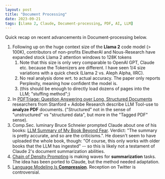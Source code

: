 ```yaml
---
layout: post
title: "Document Processing"
date: 2023-09-21
tags: [Llama 2, Claude, Document-processing, PDF, AI, LLM]
---
```


Quick recap on recent advancements in Document-processing below.

1. Following up on the huge context size of the **Llama 2** code model (> 100K), contributors of non-profits EleutherAI and Nous-Research have expanded stock Llama 2 attention windows to 128K tokens
    1. Note that this size is only very comparable to OpenAI GPT, Claude etc. because the Tokenizers are different. I have seen 1/4 size variations with a quick check (Llama 2 vs. Aleph Alpha, IIRC).
    2. No real analysis done wrt. to actual accuracy. The paper only reports Perplexity, meaning how confident the model is.
    3. (this should be enough to directly load dozens of pages into the LLM; "stuffing method";)
2. In [PDFTriage: Question Answering over Long, Structured Documents](https://arxiv.org/pdf/2309.08872.pdf) researchers from Stanford + Adobe Research describe LLM Tool-use to **analyze PDF** documents. ("Structured" not in the sense of "unstructured" vs "structured data", but more in the "Tagged PDF" sense).
3. Comp.Sec. luminary Bruce Schneier prompted Claude about one of his books: [LLM Summary of My Book Beyond Fear](https://www.schneier.com/blog/archives/2023/09/llm-summary-of-my-book-beyond-fear.html). Verdict: "The summary is pretty accurate, and so are the criticisms.". He doesn't seem to have uploaded the whole book, though: "Of course, this only works with older books that the LLM has ingested" -- so this is likely not a testament of Claude 2's document summarization abilities.
4. [Chain of Density Prompting](https://arxiv.org/abs/2309.04269) is making waves for **summarization** tasks. The idea has been ported to Claude, but the method needed adaptation.
5. [Language Modeling Is **Compression**](https://arxiv.org/pdf/2309.10668.pdf). Reception on Twitter is controversial.